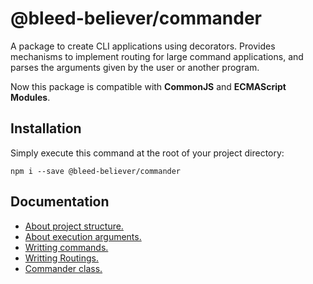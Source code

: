 # @bleed-believer/commander

A package to create CLI applications using decorators. Provides mechanisms to implement routing for large command applications, and parses the arguments given by the user or another program.

Now this package is compatible with __CommonJS__ and __ECMAScript Modules__.

## Installation

Simply execute this command at the root of your project directory:
```shell
npm i --save @bleed-believer/commander
```

## Documentation
- [About project structure.](/dctos/commander/folder-structure.md)
- [About execution arguments.](/dctos/commander/execution-arguments.md)
- [Writting commands.](/dctos/commander/writting-commands.md)
- [Writting Routings.](/dctos/commander/routing-commands.md)
- [Commander class.](/dctos/commander/commander.md)